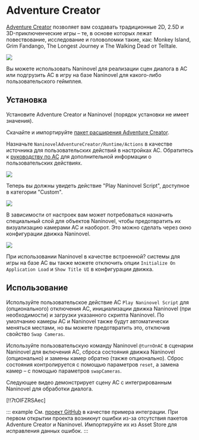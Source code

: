 ﻿# Adventure Creator

[Adventure Creator](https://www.adventurecreator.org/) позволяет вам создавать традиционные 2D, 2.5D и 3D-приключенческие игры – те, в основе которых лежат повествование, исследование и головоломки такие, как: Monkey Island, Grim Fandango, The Longest Journey и The Walking Dead от Telltale.

![](https://i.gyazo.com/74a12fa535198cb26a87a5037b15a988.jpg)

Вы можете использовать Naninovel для реализации сцен диалога в AC или подгрузить AC в игру на базе Naninovel для какого-либо пользовательского геймплея.

## Установка

Установите Adventure Creator и Naninovel (порядок установки не имеет значения).

Скачайте и импортируйте [пакет расширения Adventure Creator](https://github.com/Elringus/NaninovelAdventureCreator/raw/master/NaninovelAdventureCreator.unitypackage).

Назначьте `NaninovelAdventureCreator/Runtime/Actions` в качестве источника для пользовательских действий в настройках AC. Обратитесь к [руководству по AC](https://www.adventurecreator.org/tutorials/writing-custom-action) для дополнительной информации о пользовательских действиях.

![](https://i.gyazo.com/59a162751411ec60a7cf5ad89e9a66ec.png)

Теперь вы должны увидеть действие "Play Naninovel Script", доступное в категории "Custom".

![](https://i.gyazo.com/faf33afa1df8ff98ea04ef9cf1a44f8f.png)

В зависимости от настроек вам может потребоваться назначить специальный слой для объектов Naninovel, чтобы предотвратить их визуализацию камерами AC и наоборот. Это можно сделать через окно конфигурации движка Naninovel.

![](https://i.gyazo.com/ed765928c0420ec2b1e26d6bf4a66e6c.png)

При использовании Naninovel в качестве встроенной? системы для игры на базе AC вы также можете отключить опции `Initialize On Application Load` и `Show Title UI` в конфигурации движка.

## Использование

Используйте пользовательское действие AC `Play Naninovel Script` для (опционального) отключения AC, инициализации движка Naninovel (при необходимости) и загрузки указанного скрипта Naninovel. По умолчанию камеры AC и Naninovel также будут автоматически меняться местами, но вы можете предотвратить это, отключив свойство `Swap Cameras`.

Используйте пользовательскую команду Naninovel `@turnOnAC` в сценарии Naninovel для включения AC, сброса состояния движка Naninovel (опционально) и замены камер обратно (также опционально). Сброс состояния контролируется с помощью параметров `reset`, а замена камер – с помощью параметров `swapCameras`.

Следующее видео демонстрирует сцену AC с интегрированным Naninovel для обработки диалога.

[!!7tOIFZRSAec]

::: example
См. [проект GitHub](https://github.com/Elringus/NaninovelAdventureCreator) в качестве примера интеграции. При первом открытии проекта возникнут ошибки из-за отсутствия пакетов Adventure Creator и Naninovel. Импортируйте их из Asset Store для исправления данных ошибок.
:::